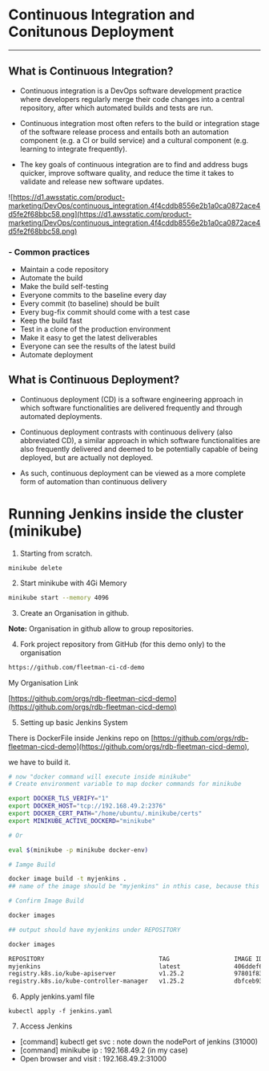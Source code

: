 # Continuous Integration and Conitunous Deployment
---------

## What is Continuous Integration?

- Continuous integration is a DevOps software development practice where developers regularly merge their code changes into a central repository, after which automated builds and tests are run. 

- Continuous integration most often refers to the build or integration stage of the software release process and entails both an automation component (e.g. a CI or build service) and a cultural component (e.g. learning to integrate frequently). 

- The key goals of continuous integration are to find and address bugs quicker, improve software quality, and reduce the time it takes to validate and release new software updates.

![https://d1.awsstatic.com/product-marketing/DevOps/continuous_integration.4f4cddb8556e2b1a0ca0872ace4d5fe2f68bbc58.png](https://d1.awsstatic.com/product-marketing/DevOps/continuous_integration.4f4cddb8556e2b1a0ca0872ace4d5fe2f68bbc58.png)


### - Common practices

 - Maintain a code repository
 - Automate the build
 - Make the build self-testing
 - Everyone commits to the baseline every day
 - Every commit (to baseline) should be built
 - Every bug-fix commit should come with a test case
 - Keep the build fast
 - Test in a clone of the production environment
 - Make it easy to get the latest deliverables
 - Everyone can see the results of the latest build
 - Automate deployment


## What is Continuous Deployment?

- Continuous deployment (CD) is a software engineering approach in which software functionalities are delivered frequently and through automated deployments.

- Continuous deployment contrasts with continuous delivery (also abbreviated CD), a similar approach in which software functionalities are also frequently delivered and deemed to be potentially capable of being deployed, but are actually not deployed. 

- As such, continuous deployment can be viewed as a more complete form of automation than continuous delivery

# Running Jenkins inside the cluster (minikube)

1. Starting from scratch.

```console
minikube delete
```

2. Start minikube with 4Gi Memory

```bash
minikube start --memory 4096
```
3. Create an Organisation in github.

**Note:**  Organisation in github allow to group repositories.

4. Fork project repository from GitHub (for this demo only) to the organisation

```htm
https://github.com/fleetman-ci-cd-demo

```

My Organisation Link

[https://github.com/orgs/rdb-fleetman-cicd-demo](https://github.com/orgs/rdb-fleetman-cicd-demo)

5. Setting up basic Jenkins System

There is DockerFile inside Jenkins repo on [https://github.com/orgs/rdb-fleetman-cicd-demo](https://github.com/orgs/rdb-fleetman-cicd-demo), 

we have to build it.

```bash
# now "docker command will execute inside minikube"
# Create environment variable to map docker commands for minikube

export DOCKER_TLS_VERIFY="1"
export DOCKER_HOST="tcp://192.168.49.2:2376"
export DOCKER_CERT_PATH="/home/ubuntu/.minikube/certs"
export MINIKUBE_ACTIVE_DOCKERD="minikube"

# Or

eval $(minikube -p minikube docker-env)

# Iamge Build

docker image build -t myjenkins .
## name of the image should be "myjenkins" in nthis case, because this name is used in yaml file

# Confirm Image Build

docker images

## output should have myjenkins under REPOSITORY

docker images

REPOSITORY                                TAG                  IMAGE ID       CREATED          SIZE
myjenkins                                 latest               406ddef68b35   56 seconds ago   885MB
registry.k8s.io/kube-apiserver            v1.25.2              97801f839490   7 weeks ago      128MB
registry.k8s.io/kube-controller-manager   v1.25.2              dbfceb93c69b   7 weeks ago      117MB

```

6. Apply jenkins.yaml file

```console
kubectl apply -f jenkins.yaml
```

7. Access Jenkins

 - [command] kubectl get svc : note down the nodePort of jenkins (31000)
 - [command] minikube ip : 192.168.49.2 (in my case)
 - Open browser and visit : 192.168.49.2:31000